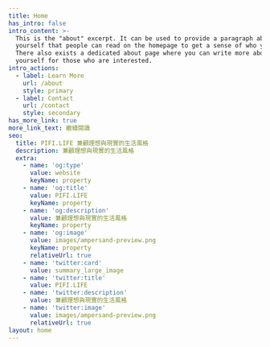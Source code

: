 ```yaml
---
title: Home
has_intro: false
intro_content: >-
  This is the "about" excerpt. It can be used to provide a paragraph about
  yourself that people can read on the homepage to get a sense of who you are.
  There also exists a dedicated about page where you can write more about
  yourself for those who are interested.
intro_actions:
  - label: Learn More
    url: /about
    style: primary
  - label: Contact
    url: /contact
    style: secondary
has_more_link: true
more_link_text: 繼續閱讀
seo:
  title: PIFI.LIFE 兼顧理想與現實的生活風格
  description: 兼顧理想與現實的生活風格
  extra:
    - name: 'og:type'
      value: website
      keyName: property
    - name: 'og:title'
      value: PIFI.LIFE
      keyName: property
    - name: 'og:description'
      value: 兼顧理想與現實的生活風格
      keyName: property
    - name: 'og:image'
      value: images/ampersand-preview.png
      keyName: property
      relativeUrl: true
    - name: 'twitter:card'
      value: summary_large_image
    - name: 'twitter:title'
      value: PIFI.LIFE
    - name: 'twitter:description'
      value: 兼顧理想與現實的生活風格
    - name: 'twitter:image'
      value: images/ampersand-preview.png
      relativeUrl: true
layout: home
---
```

